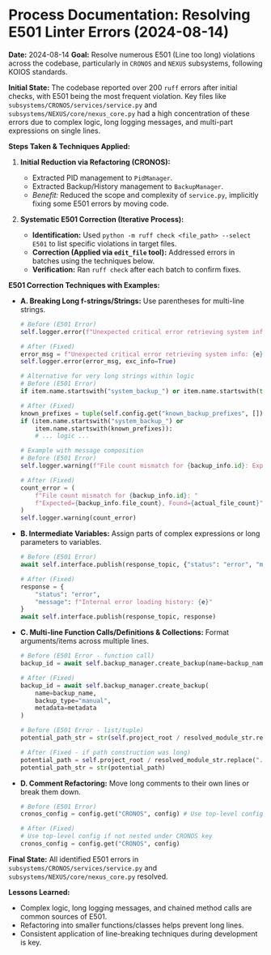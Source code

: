 # Process Documentation: Resolving E501 Linter Errors (2024-08-14)

**Date:** 2024-08-14
**Goal:** Resolve numerous E501 (Line too long) violations across the codebase, particularly in `CRONOS` and `NEXUS` subsystems, following KOIOS standards.

**Initial State:**
The codebase reported over 200 `ruff` errors after initial checks, with E501 being the most frequent violation. Key files like `subsystems/CRONOS/services/service.py` and `subsystems/NEXUS/core/nexus_core.py` had a high concentration of these errors due to complex logic, long logging messages, and multi-part expressions on single lines.

**Steps Taken & Techniques Applied:**

1. **Initial Reduction via Refactoring (CRONOS):**
    * Extracted PID management to `PidManager`.
    * Extracted Backup/History management to `BackupManager`.
    * *Benefit:* Reduced the scope and complexity of `service.py`, implicitly fixing some E501 errors by moving code.

2. **Systematic E501 Correction (Iterative Process):**
    * **Identification:** Used `python -m ruff check <file_path> --select E501` to list specific violations in target files.
    * **Correction (Applied via `edit_file` tool):** Addressed errors in batches using the techniques below.
    * **Verification:** Ran `ruff check` after each batch to confirm fixes.

**E501 Correction Techniques with Examples:**

* **A. Breaking Long f-strings/Strings:** Use parentheses for multi-line strings.

    ```python
    # Before (E501 Error)
    self.logger.error(f"Unexpected critical error retrieving system info: {e}", exc_info=True)

    # After (Fixed)
    error_msg = f"Unexpected critical error retrieving system info: {e}"
    self.logger.error(error_msg, exc_info=True)

    # Alternative for very long strings within logic
    # Before (E501 Error)
    if item.name.startswith("system_backup_") or item.name.startswith(tuple(self.config.get("known_backup_prefixes", []))):

    # After (Fixed)
    known_prefixes = tuple(self.config.get("known_backup_prefixes", []))
    if (item.name.startswith("system_backup_") or
        item.name.startswith(known_prefixes)):
        # ... logic ...

    # Example with message composition
    # Before (E501 Error)
    self.logger.warning(f"File count mismatch for {backup_info.id}: Expected={backup_info.file_count}, Found={actual_file_count}")

    # After (Fixed)
    count_error = (
        f"File count mismatch for {backup_info.id}: "
        f"Expected={backup_info.file_count}, Found={actual_file_count}"
    )
    self.logger.warning(count_error)
    ```

* **B. Intermediate Variables:** Assign parts of complex expressions or long parameters to variables.

    ```python
    # Before (E501 Error)
    await self.interface.publish(response_topic, {"status": "error", "message": f"Internal error loading history: {e}"})

    # After (Fixed)
    response = {
        "status": "error",
        "message": f"Internal error loading history: {e}"
    }
    await self.interface.publish(response_topic, response)
    ```

* **C. Multi-line Function Calls/Definitions & Collections:** Format arguments/items across multiple lines.

    ```python
    # Before (E501 Error - function call)
    backup_id = await self.backup_manager.create_backup(name=backup_name, backup_type="manual", metadata=metadata)

    # After (Fixed)
    backup_id = await self.backup_manager.create_backup(
        name=backup_name,
        backup_type="manual",
        metadata=metadata
    )

    # Before (E501 Error - list/tuple)
    potential_path_str = str(self.project_root / resolved_module_str.replace(".", os.sep)) # Potential long line

    # After (Fixed - if path construction was long)
    potential_path = self.project_root / resolved_module_str.replace(".", os.sep)
    potential_path_str = str(potential_path)
    ```

* **D. Comment Refactoring:** Move long comments to their own lines or break them down.

    ```python
    # Before (E501 Error)
    cronos_config = config.get("CRONOS", config) # Use top-level config if not nested under CRONOS key

    # After (Fixed)
    # Use top-level config if not nested under CRONOS key
    cronos_config = config.get("CRONOS", config)
    ```

**Final State:**
All identified E501 errors in `subsystems/CRONOS/services/service.py` and `subsystems/NEXUS/core/nexus_core.py` resolved.

**Lessons Learned:**

* Complex logic, long logging messages, and chained method calls are common sources of E501.
* Refactoring into smaller functions/classes helps prevent long lines.
* Consistent application of line-breaking techniques during development is key.
